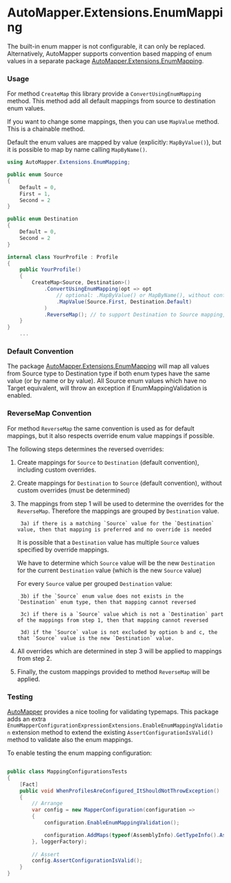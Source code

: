 # AutoMapper.Extensions.EnumMapping

The built-in enum mapper is not configurable, it can only be replaced. Alternatively, AutoMapper supports convention based mapping of enum values in a separate package [AutoMapper.Extensions.EnumMapping](https://www.nuget.org/packages/AutoMapper.Extensions.EnumMapping/).

### Usage

For method `CreateMap` this library provide a `ConvertUsingEnumMapping` method. This method add all default mappings from source to destination enum values.

If you want to change some mappings, then you can use `MapValue` method. This is a chainable method.

Default the enum values are mapped by value (explicitly: `MapByValue()`), but it is possible to map by name calling  `MapByName()`.

```c#
using AutoMapper.Extensions.EnumMapping;

public enum Source
{
    Default = 0,
    First = 1,
    Second = 2
}

public enum Destination
{
    Default = 0,
    Second = 2
}

internal class YourProfile : Profile
{
    public YourProfile()
    {
        CreateMap<Source, Destination>()
            .ConvertUsingEnumMapping(opt => opt
		        // optional: .MapByValue() or MapByName(), without configuration MapByValue is used
		        .MapValue(Source.First, Destination.Default)
            )
            .ReverseMap(); // to support Destination to Source mapping, including custom mappings of ConvertUsingEnumMapping
    }
}
    ...
```

### Default Convention

The package [AutoMapper.Extensions.EnumMapping](https://www.nuget.org/packages/AutoMapper.Extensions.EnumMapping/) will map all values from Source type to Destination type if both enum types have the same value (or by name or by value). All Source enum values which have no Target equivalent, will throw an exception if EnumMappingValidation is enabled.

### ReverseMap Convention

For method `ReverseMap` the same convention is used as for default mappings, but it also respects override enum value mappings if possible.

The following steps determines the reversed overrides:

1) Create mappings for `Source` to `Destination` (default convention), including custom overrides.

2) Create mappings for `Destination` to `Source` (default convention), without custom overrides (must be determined)

3) The mappings from step 1 will be used to determine the overrides for the `ReverseMap`. 
   Therefore the mappings are grouped by `Destination` value.
    
        3a) if there is a matching `Source` value for the `Destination` value, then that mapping is preferred and no override is needed

    It is possible that a `Destination` value has multiple `Source` values specified by override mappings.
    
    We have to determine which `Source` value will be the new `Destination` for the current `Destination` value (which is the new `Source` value)

    For every `Source` value per grouped `Destination` value:

        3b) if the `Source` enum value does not exists in the `Destination` enum type, then that mapping cannot reversed
    
        3c) if there is a `Source` value which is not a `Destination` part of the mappings from step 1, then that mapping cannot reversed
    
        3d) if the `Source` value is not excluded by option b and c, the that `Source` value is the new `Destination` value.

4) All overrides which are determined in step 3 will be applied to mappings from step 2.

5) Finally, the custom mappings provided to method `ReverseMap` will be applied.

### Testing

[AutoMapper](https://www.nuget.org/packages/AutoMapper/) provides a nice tooling for validating typemaps. This package adds an extra `EnumMapperConfigurationExpressionExtensions.EnableEnumMappingValidation` extension method to extend the existing `AssertConfigurationIsValid()` method to validate also the enum mappings.

To enable testing the enum mapping configuration:

```c#

public class MappingConfigurationsTests
{
    [Fact]
    public void WhenProfilesAreConfigured_ItShouldNotThrowException()
    {
        // Arrange
        var config = new MapperConfiguration(configuration =>
        {
            configuration.EnableEnumMappingValidation();

            configuration.AddMaps(typeof(AssemblyInfo).GetTypeInfo().Assembly);
        }, loggerFactory);
		
        // Assert
        config.AssertConfigurationIsValid();
    }
}
```
